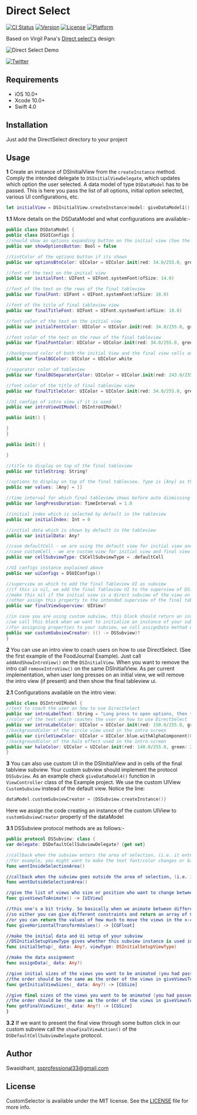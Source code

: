 # Direct Select

[![CI Status](https://img.shields.io/travis/Swasidhant/CustomSelector.svg?style=flat)](https://travis-ci.org/Swasidhant/CustomSelector)
[![Version](https://img.shields.io/cocoapods/v/CustomSelector.svg?style=flat)](https://cocoapods.org/pods/CustomSelector)
[![License](https://img.shields.io/cocoapods/l/CustomSelector.svg?style=flat)](https://cocoapods.org/pods/CustomSelector)
[![Platform](https://img.shields.io/cocoapods/p/CustomSelector.svg?style=flat)](https://cocoapods.org/pods/CustomSelector)

Based on Virgil Pana's <a href="https://dribbble.com/shots/3876250-DirectSelect-Dropdown-ux
">Direct select's</a> design:

![Direct Select Demo](https://giphy.com/gifs/fsJ4oNr1K9PBFzf7tN)

[![Twitter](https://img.shields.io/cocoapods/p/CustomSelector.svg?style=flat)](https://twitter.com/Swasidhant7)

## Requirements
- iOS 10.0+
- Xcode 10.0+
- Swift 4.0

## Installation
Just add the DirectSelect directory to your project

## Usage
**1** Create an instance of DSInitialView from the `createInstance` method. Comply the intended delegate to `DSInitialViewDelegate`, which updates which option the user selected.
A data model of type `DSDataModel` has to be passed. This is here you pass the list of all options, initial option selected, various UI configurations, etc.

```swift
let initialView = DSInitialView.createInstance(model: giveDataModel1(), delegate: self)
```

**1.1** More details on the DSDataModel and what configurations are available:-

```swift
public class DSDataModel {
public class DSUIConfigs {
//should show an options expanding button on the initial view (See the second expanding view in the Example project)
public var showOptionsButton: Bool = false

//tintColor of the options button if its shown
public var optionsBtnColor: UIColor = UIColor.init(red: 34.0/255.0, green: 34.0/255.0, blue: 34.0/255.0, alpha: 1.0)

//font of the text on the initial view
public var initialFont: UIFont = UIFont.systemFont(ofSize: 14.0)

//font of the text on the rows of the final tableview
public var finalFont: UIFont = UIFont.systemFont(ofSize: 18.0)

//font of the title of final tableview view
public var finalTitleFont: UIFont = UIFont.systemFont(ofSize: 18.0)

//font color of the text on the initial view
public var initialFontColor: UIColor = UIColor.init(red: 34.0/255.0, green: 34.0/255.0, blue: 34.0/255.0, alpha: 1.0)

//font color of the text on the rows of the final tableview
public var finalFontColor: UIColor = UIColor.init(red: 34.0/255.0, green: 34.0/255.0, blue: 34.0/255.0, alpha: 1.0)

//background color of both the initial View and the final view cells and tableview
public var finalBGColor: UIColor = UIColor.white

//separator color of tableview
public var finalBGSeparatorColor: UIColor = UIColor.init(red: 243.0/255.0, green: 243.0/255.0, blue: 243.0/255.0, alpha: 1.0)

//font color of the title of final tableview view
public var finalTitleColor: UIColor = UIColor.init(red: 34.0/255.0, green: 34.0/255.0, blue: 34.0/255.0, alpha: 1.0)

//UI configs of intro view if it is used
public var introViewUIModel: DSIntroUIModel?

public init() {

}
}

public init() {

}

//title to display on top of the final tableview
public var titleString: String?

//options to display on top of the final tableview. Type is [Any] as the even custom Subviews are allowed through DSSubview
public var values: [Any] = []

//time interval for which final tableview shows before auto dismissing
public var longPressDuration: TimeInterval = 1.0

//initial index which is selected by default in the tableview
public var initialIndex: Int = 0

//initial data which is shown by default in the tableview
public var initialData: Any?

//case defaultCell - we are using the default view for initial view and final view cells
//case customCell - we are custom view for initial view and final view cells
public var cellSubviewType: CSCellSubviewType = .defaultCell

//UI configs instance explained above
public var uiConfigs = DSUIConfigs()

//superview on which to add the final Tableview UI as subview
//if this is nil, we add the final Tableview UI to the superview of DSinitialView instance
//make this nil if the initial view is a direct subview of the view on which you need to present the final tableview UI
//other assign this property to the intended superview of the final tableview UI
public var finalViewSuperview: UIView?

//in case you are using custom subview, this block should return an instance of your custom subview
//we call this block when we want to initialize an instance of your subview.
//For assigning properties to your subview, we call assignData method of the DSSubview
public var customSubviewCreator: (() -> DSSubview)?
}
```

**2**  You can use an intro view to coach users on how to use DirectSelect. (See the first example of the FoodJournal Example). Just call `addAndShowIntroView()` on the `DSInitialView`. When you want to remove the intro call `removeIntroView()` on the same DSInitialView. As per current implementation, when user long presses on an initial view, we will remove the intro view (if present) and then show the final tableview ui.

**2.1** Configurations available on the intro view:

```swift
public class DSIntroUIModel {
//text to coach the user on how to use DirectSelect
public var introLabelText: String = "Long press to open options, then tap and drag to select."
//color of the text which coaches the user on how to use DirectSelect
public var introLabelColor: UIColor = UIColor.init(red: 150.0/255.0, green: 150.0/255.0, blue: 150.0/255.0, alpha: 1.0)
//backgroundColor of the circle view used in the intro screen
public var circleViewColor: UIColor = UIColor.blue.withAlphaComponent(0.4)
//backgroundColor of the halo effect used in the intro screen
public var haloColor: UIColor = UIColor.init(red: 140.0/255.0, green: 217.0/255.0, blue: 190.0/255.0, alpha: 1.0).withAlphaComponent(0.6)
}
```

**3** You can also use custom UI in the DSInitialView and in cells of the final tablview subview. Your custom subview should implement the protocol `DSSubview`. As an example check `giveDataModel4()` function in  `ViewController` class of the Example project. We use the custom UIView `CustomSubview` instead of the default view. Notice the line:

```swift
dataModel.customSubviewCreator = {DSSubview.createInstance()}
```

Here we assign the code creating an instance of the custom UIView to `customSubviewCreator` property of the dataModel

**3.1** DSSubview protocol methods are as follows:-

```swift
public protocol DSSubview: class {
var delegate: DSDefaultCellSubviewDelegate? {get set}

//callback when the subview enters the area of selection, (i.e. it enters between the two separator lines in the final tableview UI) you might want to make ui changes here
//For example, you might want to make the text font/color changes or background color changes
func wentInsideSelectionArea()

//callback when the subview goes outside the area of selection, (i.e. it enters outside the two separator lines in the final tableview UI) you might want to make ui changes here
func wentOutsideSelectionArea()

//give the list of views who size or position who want to change between the initial and final views
func giveViewsToAnimate() -> [UIView]

//this one's a bit tricky. So basically when we animate between different sizes between initial and final views, the spaces between the views will be different in the initial and final views
//so either you can give different constraints and return an array of CGFloat(0.0)s here (with length equal to the no of elements in giveViewsToAnimate())
//or you can return the values of how much to move the views in the x-coordinate space
func giveHorizontalTransformValues() -> [CGFloat]

//make the initial data and Ui setup of your subview
//DSInitialSetupViewType gives whether this subview instance is used in DSInitialView or DSFinalView
func initialSetup(_ data: Any?, viewType: DSInitialSetupViewType)

//make the data assignment
func assignData(_ data: Any?)

//give initial sizes of the views you want to be animated (you had passed them in giveViewsToAnimate())
//the order should be the same as the order of the views in giveViewsToAnimate()
func getInitialViewSizes(_ data: Any?) -> [CGSize]

//give final sizes of the views you want to be animated (you had passed them in giveViewsToAnimate())
//the order should be the same as the order of the views in giveViewsToAnimate()
func getFinalViewSizes(_ data: Any?) -> [CGSize]
}
```
**3.2** If we want to present the final view through some button click in our custom subview call the `showFinalViewAction()` of the `DSDefaultCellSubviewDelegate` protocol.

## Author

Swasidhant, ssprofessional33@gmail.com

## License

CustomSelector is available under the MIT license. See the [LICENSE](./LICENSE) file for more info.
